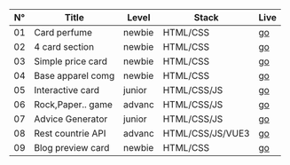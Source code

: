 | N° | Title           | Level   | Stack            | Live   | 
|----|-------------------|--------|------------------|--------|
| 01 | Card perfume      | newbie | HTML/CSS         |[go](https://mr-suida.github.io/CHL__FrontEnd/exc_01_newbie/) |
| 02 | 4 card section    | newbie | HTML/CSS         |[go](https://mr-suida.github.io/CHL__FrontEnd/exc_02_newbie/) |
| 03 | Simple price card | newbie | HTML/CSS         |[go](https://mr-suida.github.io/CHL__FrontEnd/exc_03_newbie/) |
| 04 | Base apparel comg | newbie | HTML/CSS         |[go](https://mr-suida.github.io/CHL__FrontEnd/exc_04_newbie/) |
| 05 | Interactive card  | junior | HTML/CSS/JS      |[go](https://mr-suida.github.io/CHL__FrontEnd/exc_05_junior/) |
| 06 | Rock,Paper.. game | advanc | HTML/CSS/JS      |[go](https://mr-suida.github.io/CHL__FrontEnd/exc_06_advanc/) |
| 07 | Advice Generator  | junior | HTML/CSS/JS      |[go](https://mr-suida.github.io/CHL__FrontEnd/exc_07_junior/) |
| 08 | Rest countrie API | advanc | HTML/CSS/JS/VUE3 |[go](https://mr-suida.github.io/CHL__FrontEnd/exc_08_advanc/) |
| 09 | Blog preview card | newbie | HTML/CSS         |[go](https://mr-suida.github.io/CHL__FrontEnd/exc_09_newbie/) |
